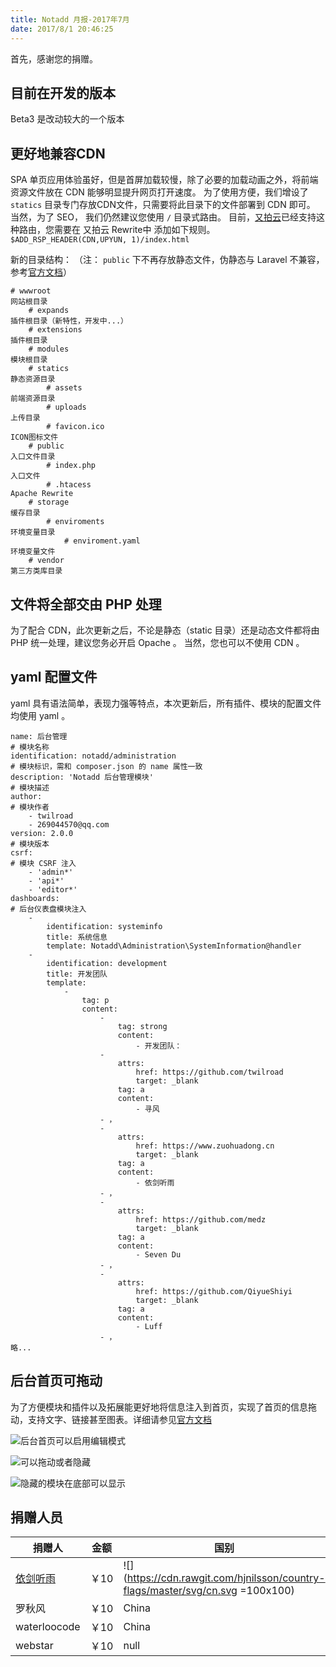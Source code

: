 ```yaml
---
title: Notadd 月报-2017年7月
date: 2017/8/1 20:46:25
---
```

首先，感谢您的捐赠。

## 目前在开发的版本

Beta3 是改动较大的一个版本

<!--more-->

## 更好地兼容CDN

SPA 单页应用体验虽好，但是首屏加载较慢，除了必要的加载动画之外，将前端资源文件放在 CDN 能够明显提升网页打开速度。
为了使用方便，我们增设了 `statics` 目录专门存放CDN文件，只需要将此目录下的文件部署到 CDN 即可。
当然，为了 SEO， 我们仍然建议您使用 `/` 目录式路由。
目前，[又拍云](https://console.upyun.com/register/?invite=r17EYO3BW)已经支持这种路由，您需要在 又拍云 Rewrite中 添加如下规则。
`$ADD_RSP_HEADER(CDN,UPYUN, 1)/index.html`

新的目录结构： （注： `public` 下不再存放静态文件，伪静态与 Laravel 不兼容，参考[官方文档](https://docs.notadd.com/gettingstarted/#nginx-apache-caddy)）

```
# wwwroot                                                                              网站根目录
    # expands                                                                          插件根目录（新特性，开发中...）
    # extensions                                                                       插件根目录
    # modules                                                                          模块根目录
    # statics                                                                          静态资源目录
        # assets                                                                       前端资源目录
        # uploads                                                                      上传目录
        # favicon.ico                                                                  ICON图标文件
    # public                                                                           入口文件目录
        # index.php                                                                    入口文件
        # .htacess                                                                     Apache Rewrite
    # storage                                                                          缓存目录
        # enviroments                                                                  环境变量目录
            # enviroment.yaml                                                          环境变量文件
    # vendor                                                                           第三方类库目录
```
## 文件将全部交由 PHP 处理

为了配合 CDN，此次更新之后，不论是静态（static 目录）还是动态文件都将由 PHP 统一处理，建议您务必开启 Opache 。
当然，您也可以不使用 CDN 。


## yaml 配置文件

yaml 具有语法简单，表现力强等特点，本次更新后，所有插件、模块的配置文件均使用 yaml 。

```
name: 后台管理                                                                             # 模块名称
identification: notadd/administration                                                     # 模块标识，需和 composer.json 的 name 属性一致
description: 'Notadd 后台管理模块'                                                         # 模块描述
author:                                                                                   # 模块作者
    - twilroad
    - 269044570@qq.com
version: 2.0.0                                                                            # 模块版本
csrf:                                                                                     # 模块 CSRF 注入
    - 'admin*'
    - 'api*'
    - 'editor*'
dashboards:                                                                               # 后台仪表盘模块注入
    -
        identification: systeminfo
        title: 系统信息
        template: Notadd\Administration\SystemInformation@handler
    -
        identification: development
        title: 开发团队
        template:
            -
                tag: p
                content:
                    -
                        tag: strong
                        content:
                            - 开发团队：
                    -
                        attrs:
                            href: https://github.com/twilroad
                            target: _blank
                        tag: a
                        content:
                            - 寻风
                    - ，
                    -
                        attrs:
                            href: https://www.zuohuadong.cn
                            target: _blank
                        tag: a
                        content:
                            - 依剑听雨
                    - ，
                    -
                        attrs:
                            href: https://github.com/medz
                            target: _blank
                        tag: a
                        content:
                            - Seven Du
                    - ，
                    -
                        attrs:
                            href: https://github.com/QiyueShiyi
                            target: _blank
                        tag: a
                        content:
                            - Luff
                    - ，
略...
```

## 后台首页可拖动

为了方便模块和插件以及拓展能更好地将信息注入到首页，实现了首页的信息拖动，支持文字、链接甚至图表。详细请参见[官方文档](https://docs.notadd.com)


![后台首页可以启用编辑模式](/src/img/1.png)


![可以拖动或者隐藏](/src/img/2.png)


![隐藏的模块在底部可以显示](/src/img/3.png)


## 捐赠人员 

捐赠人 | 金额 | 国别
----|------|----
[依剑听雨](htttps://www.zuohuadong.cn) | ￥10  | ![](https://cdn.rawgit.com/hjnilsson/country-flags/master/svg/cn.svg =100x100)
罗秋风 | ￥10  | China
waterloocode | ￥10  | China
webstar | ￥10  | null